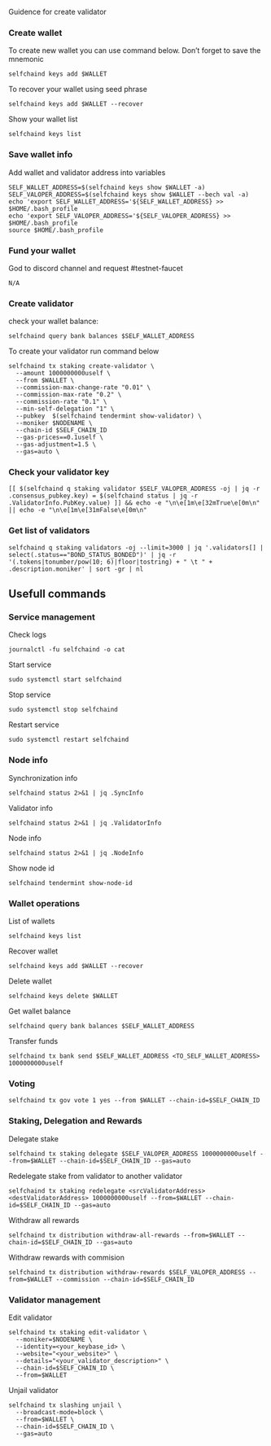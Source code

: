 Guidence for create validator

### Create wallet
To create new wallet you can use command below. Don’t forget to save the mnemonic
```
selfchaind keys add $WALLET
```

To recover your wallet using seed phrase
```
selfchaind keys add $WALLET --recover
```

Show your wallet list
```
selfchaind keys list
```

### Save wallet info
Add wallet and validator address into variables 
```
SELF_WALLET_ADDRESS=$(selfchaind keys show $WALLET -a)
SELF_VALOPER_ADDRESS=$(selfchaind keys show $WALLET --bech val -a)
echo 'export SELF_WALLET_ADDRESS='${SELF_WALLET_ADDRESS} >> $HOME/.bash_profile
echo 'export SELF_VALOPER_ADDRESS='${SELF_VALOPER_ADDRESS} >> $HOME/.bash_profile
source $HOME/.bash_profile
```

### Fund your wallet
God to discord channel and request #testnet-faucet
```
N/A
```

### Create validator

check your wallet balance:
```
selfchaind query bank balances $SELF_WALLET_ADDRESS
```
To create your validator run command below
```
selfchaind tx staking create-validator \
  --amount 1000000000uself \
  --from $WALLET \
  --commission-max-change-rate "0.01" \
  --commission-max-rate "0.2" \
  --commission-rate "0.1" \
  --min-self-delegation "1" \
  --pubkey  $(selfchaind tendermint show-validator) \
  --moniker $NODENAME \
  --chain-id $SELF_CHAIN_ID
  --gas-prices==0.1uself \
  --gas-adjustment=1.5 \
  --gas=auto \
```

### Check your validator key
```
[[ $(selfchaind q staking validator $SELF_VALOPER_ADDRESS -oj | jq -r .consensus_pubkey.key) = $(selfchaind status | jq -r .ValidatorInfo.PubKey.value) ]] && echo -e "\n\e[1m\e[32mTrue\e[0m\n" || echo -e "\n\e[1m\e[31mFalse\e[0m\n"
```

### Get list of validators
```
selfchaind q staking validators -oj --limit=3000 | jq '.validators[] | select(.status=="BOND_STATUS_BONDED")' | jq -r '(.tokens|tonumber/pow(10; 6)|floor|tostring) + " \t " + .description.moniker' | sort -gr | nl
```

## Usefull commands
### Service management
Check logs
```
journalctl -fu selfchaind -o cat
```

Start service
```
sudo systemctl start selfchaind
```

Stop service
```
sudo systemctl stop selfchaind
```

Restart service
```
sudo systemctl restart selfchaind
```

### Node info
Synchronization info
```
selfchaind status 2>&1 | jq .SyncInfo
```

Validator info
```
selfchaind status 2>&1 | jq .ValidatorInfo
```

Node info
```
selfchaind status 2>&1 | jq .NodeInfo
```

Show node id
```
selfchaind tendermint show-node-id
```

### Wallet operations
List of wallets
```
selfchaind keys list
```

Recover wallet
```
selfchaind keys add $WALLET --recover
```

Delete wallet
```
selfchaind keys delete $WALLET
```

Get wallet balance
```
selfchaind query bank balances $SELF_WALLET_ADDRESS
```

Transfer funds
```
selfchaind tx bank send $SELF_WALLET_ADDRESS <TO_SELF_WALLET_ADDRESS> 1000000000uself
```

### Voting
```
selfchaind tx gov vote 1 yes --from $WALLET --chain-id=$SELF_CHAIN_ID
```

### Staking, Delegation and Rewards
Delegate stake
```
selfchaind tx staking delegate $SELF_VALOPER_ADDRESS 1000000000uself --from=$WALLET --chain-id=$SELF_CHAIN_ID --gas=auto
```

Redelegate stake from validator to another validator
```
selfchaind tx staking redelegate <srcValidatorAddress> <destValidatorAddress> 1000000000uself --from=$WALLET --chain-id=$SELF_CHAIN_ID --gas=auto
```

Withdraw all rewards
```
selfchaind tx distribution withdraw-all-rewards --from=$WALLET --chain-id=$SELF_CHAIN_ID --gas=auto
```

Withdraw rewards with commision
```
selfchaind tx distribution withdraw-rewards $SELF_VALOPER_ADDRESS --from=$WALLET --commission --chain-id=$SELF_CHAIN_ID
```

### Validator management
Edit validator
```
selfchaind tx staking edit-validator \
  --moniker=$NODENAME \
  --identity=<your_keybase_id> \
  --website="<your_website>" \
  --details="<your_validator_description>" \
  --chain-id=$SELF_CHAIN_ID \
  --from=$WALLET
```

Unjail validator
```
selfchaind tx slashing unjail \
  --broadcast-mode=block \
  --from=$WALLET \
  --chain-id=$SELF_CHAIN_ID \
  --gas=auto
```

